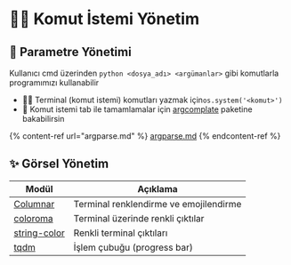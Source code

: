 # 👨‍💼 Komut İstemi Yönetim

## 💎 Parametre Yönetimi

Kullanıcı cmd üzerinden `python <dosya_adı> <argümanlar>` gibi komutlarla programımızı kullanabilir

* 👨‍💻️ Terminal (komut istemi) komutları yazmak için`os.system('<komut>')`
* 🐧 Komut istemi tab ile tamamlamalar için [argcomplate](https://stackoverflow.com/a/15289025) paketine bakabilirsin

{% content-ref url="argparse.md" %}
[argparse.md](argparse.md)
{% endcontent-ref %}

## ✨ Görsel Yönetim

| Modül                                                      | Açıklama                               |
| ---------------------------------------------------------- | -------------------------------------- |
| [Columnar](https://pypi.org/project/Columnar/)             | Terminal renklendirme ve emojilendirme |
| [coloroma](https://pypi.org/project/colorama/)             | Terminal üzerinde renkli çıktılar      |
| [string-color](https://gitlab.com/shindagger/string-color) | Renkli terminal çıktıları              |
| [tqdm](https://github.com/tqdm/tqdm)                       | İşlem çubuğu (progress bar)            |
